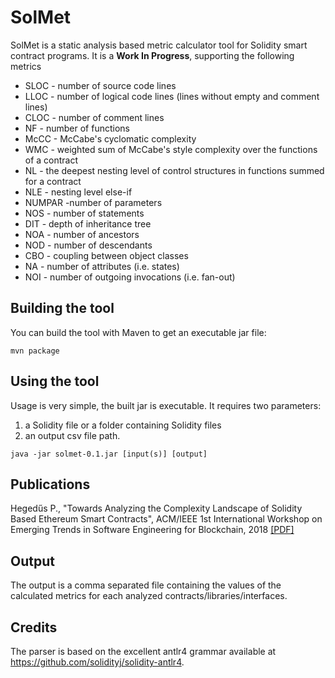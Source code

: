 # SolMet

SolMet is a static analysis based metric calculator tool for Solidity smart contract programs.
It is a **Work In Progress**, supporting the following metrics
* SLOC - number of source code lines
* LLOC - number of logical code lines (lines without empty and comment lines)
* CLOC - number of comment lines
* NF - number of functions
* McCC - McCabe's cyclomatic complexity
* WMC - weighted sum of McCabe's style complexity over the functions of a contract
* NL - the deepest nesting level of control structures in functions summed for a contract
* NLE - nesting level else-if
* NUMPAR -number of parameters
* NOS - number of statements
* DIT - depth of inheritance tree
* NOA - number of ancestors
* NOD - number of descendants
* CBO - coupling between object classes
* NA - number of attributes (i.e. states)
* NOI - number of outgoing invocations (i.e. fan-out)

## Building the tool

You can build the tool with Maven to get an executable jar file:

```
mvn package
```

## Using the tool

Usage is very simple, the built jar is executable.
It requires two parameters:
 1) a Solidity file or a folder containing Solidity files
 2) an output csv file path.
 
```
java -jar solmet-0.1.jar [input(s)] [output]
```
## Publications
Hegedűs P., "Towards Analyzing the Complexity Landscape of
Solidity Based Ethereum Smart Contracts", ACM/IEEE 1st International Workshop on Emerging Trends in Software Engineering for Blockchain, 2018 [[PDF]](http://publicatio.bibl.u-szeged.hu/14474/1/3hnJuJZyEJkfd6NEz9E0PF.pdf)

## Output

The output is a comma separated file containing the values of the calculated metrics for each analyzed contracts/libraries/interfaces.

## Credits

The parser is based on the excellent antlr4 grammar available at https://github.com/solidityj/solidity-antlr4.

